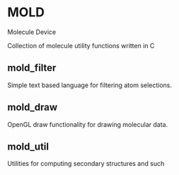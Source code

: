 # MOLD
Molecule Device

Collection of molecule utility functions written in C

## mold_filter
Simple text based language for filtering atom selections.

## mold_draw
OpenGL draw functionality for drawing molecular data.

## mold_util
Utilities for computing secondary structures and such

